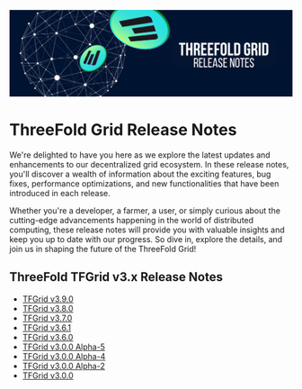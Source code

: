 ![](img/releasenotes.png)

# ThreeFold Grid Release Notes

 We're delighted to have you here as we explore the latest updates and enhancements to our decentralized grid ecosystem. In these release notes, you'll discover a wealth of information about the exciting features, bug fixes, performance optimizations, and new functionalities that have been introduced in each release. 
 
 Whether you're a developer, a farmer, a user, or simply curious about the cutting-edge advancements happening in the world of distributed computing, these release notes will provide you with valuable insights and keep you up to date with our progress. So dive in, explore the details, and join us in shaping the future of the ThreeFold Grid!

## ThreeFold TFGrid v3.x Release Notes
- [TFGrid v3.9.0](./tfgrid_release_3_9_0.md)
- [TFGrid v3.8.0](./tfgrid_release_3_8_0.md)
- [TFGrid v3.7.0](./tfgrid_release_3_7_0.md)
- [TFGrid v3.6.1](./tfgrid_release_3_6_1.md)
- [TFGrid v3.6.0](./tfgrid_release_3_6_0.md)
- [TFGrid v3.0.0 Alpha-5](./tfgrid_release_3_0_a5.md)
- [TFGrid v3.0.0 Alpha-4](./tfgrid_release_3_0_a4.md)
- [TFGrid v3.0.0 Alpha-2](./tfgrid_release_3_0_a2.md)
- [TFGrid v3.0.0](./tfgrid_release_3_0.md)
